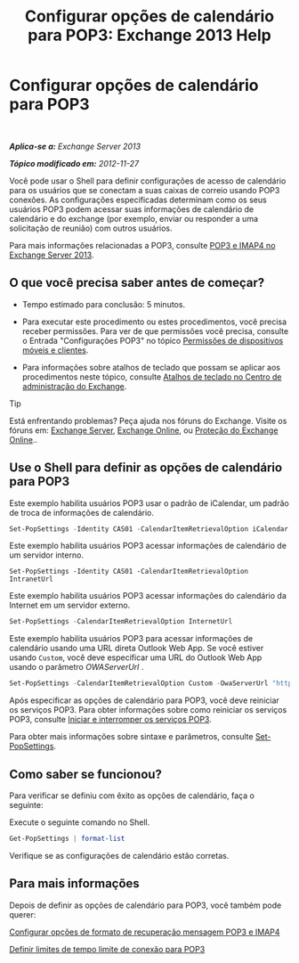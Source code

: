 ﻿---
title: 'Configurar opções de calendário para POP3: Exchange 2013 Help'
TOCTitle: Configurar opções de calendário para POP3
ms:assetid: ac3d60a0-8697-4c06-9e93-f8d2c4b157b6
ms:mtpsurl: https://technet.microsoft.com/pt-br/library/Bb124133(v=EXCHG.150)
ms:contentKeyID: 50556261
ms.date: 05/22/2018
mtps_version: v=EXCHG.150
ms.translationtype: MT
---

# Configurar opções de calendário para POP3

 

_**Aplica-se a:** Exchange Server 2013_

_**Tópico modificado em:** 2012-11-27_

Você pode usar o Shell para definir configurações de acesso de calendário para os usuários que se conectam a suas caixas de correio usando POP3 conexões. As configurações especificadas determinam como os seus usuários POP3 podem acessar suas informações de calendário de calendário e do exchange (por exemplo, enviar ou responder a uma solicitação de reunião) com outros usuários.

Para mais informações relacionadas a POP3, consulte [POP3 e IMAP4 no Exchange Server 2013](pop3-and-imap4-in-exchange-server-2013-exchange-2013-help.md).

## O que você precisa saber antes de começar?

  - Tempo estimado para conclusão: 5 minutos.

  - Para executar este procedimento ou estes procedimentos, você precisa receber permissões. Para ver de que permissões você precisa, consulte o Entrada "Configurações POP3" no tópico [Permissões de dispositivos móveis e clientes](clients-and-mobile-devices-permissions-exchange-2013-help.md).

  - Para informações sobre atalhos de teclado que possam se aplicar aos procedimentos neste tópico, consulte [Atalhos de teclado no Centro de administração do Exchange](keyboard-shortcuts-in-the-exchange-admin-center-exchange-online-protection-help.md).


> [!TIP]
> Está enfrentando problemas? Peça ajuda nos fóruns do Exchange. Visite os fóruns em: <A href="https://go.microsoft.com/fwlink/p/?linkid=60612">Exchange Server</A>, <A href="https://go.microsoft.com/fwlink/p/?linkid=267542">Exchange Online</A>, ou <A href="https://go.microsoft.com/fwlink/p/?linkid=285351">Proteção do Exchange Online</A>..



## Use o Shell para definir as opções de calendário para POP3

Este exemplo habilita usuários POP3 usar o padrão de iCalendar, um padrão de troca de informações de calendário.

```powershell
Set-PopSettings -Identity CAS01 -CalendarItemRetrievalOption iCalendar
```

Este exemplo habilita usuários POP3 acessar informações de calendário de um servidor interno.

    Set-PopSettings -Identity CAS01 -CalendarItemRetrievalOption IntranetUrl 

Este exemplo habilita usuários POP3 acessar informações do calendário da Internet em um servidor externo.

```powershell
Set-PopSettings -CalendarItemRetrievalOption InternetUrl
```

Este exemplo habilita usuários POP3 para acessar informações de calendário usando uma URL direta Outlook Web App. Se você estiver usando `Custom`, você deve especificar uma URL do Outlook Web App usando o parâmetro *OWAServerUrl* .

```powershell
Set-PopSettings -CalendarItemRetrievalOption Custom -OwaServerUrl "https://OwaServer01"
```

Após especificar as opções de calendário para POP3, você deve reiniciar os serviços POP3. Para obter informações sobre como reiniciar os serviços POP3, consulte [Iniciar e interromper os serviços POP3](start-and-stop-the-pop3-services-exchange-2013-help.md).

Para obter mais informações sobre sintaxe e parâmetros, consulte [Set-PopSettings](https://technet.microsoft.com/pt-br/library/aa997154\(v=exchg.150\)).

## Como saber se funcionou?

Para verificar se definiu com êxito as opções de calendário, faça o seguinte:

Execute o seguinte comando no Shell.

```powershell
Get-PopSettings | format-list
```

Verifique se as configurações de calendário estão corretas.

## Para mais informações

Depois de definir as opções de calendário para POP3, você também pode querer:

[Configurar opções de formato de recuperação mensagem POP3 e IMAP4](configure-pop3-and-imap4-message-retrieval-format-options-exchange-2013-help.md)

[Definir limites de tempo limite de conexão para POP3](set-connection-time-out-limits-for-pop3-exchange-2013-help.md)

